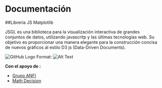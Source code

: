 # Documentación 

##Libreria JS Matplotlib

JSGL es una biblioteca para la visualización interactiva de grandes conjuntos de datos, utilizando javascritp y las últimas tecnologías web. Su objetivo es proporcionar una manera elegante para la construcción concisa de nuevos gráficos al estilo  D3 js (Data-Driven Documents).


![GitHub Logo](/images/logo.png)
Format: ![Alt Text](url)

**Con el apoyo de :**
* [Grupo ANFI](http://www.grupoanfi.com)
* [Math Decision](http://www.mathdecision.com)
